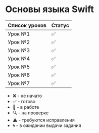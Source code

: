 # Основы языка Swift

| Список уроков | Статус |
|---|---|
| Урок №1 | :white_check_mark: |
| Урок №2 | :white_check_mark: |
| Урок №3 | :white_check_mark: |
| Урок №4 | :white_check_mark: |
| Урок №5 | :white_check_mark: |
| Урок №6 | :white_check_mark: |
| Урок №7 | :white_check_mark: |

* :x: - не начато
* :white_check_mark: - готово
* :memo: - в работе
* :mag: - на проверке
* :warning: - требуются исправления
* :cyclone: - в ожидании выдачи задания
